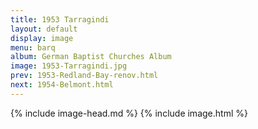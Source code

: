 ```yaml
---
title: 1953 Tarragindi
layout: default
display: image
menu: barq
album: German Baptist Churches Album
image: 1953-Tarragindi.jpg
prev: 1953-Redland-Bay-renov.html
next: 1954-Belmont.html
---
```

{% include image-head.md %}
{% include image.html %}